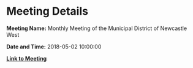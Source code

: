 # Meeting Details

**Meeting Name:** Monthly Meeting of the Municipal District of Newcastle West

**Date and Time:** 2018-05-02 10:00:00

**[Link to Meeting](https://www.limerick.ie/council/whats-on/monthly-meeting-municipal-district-newcastle-west-29)**
